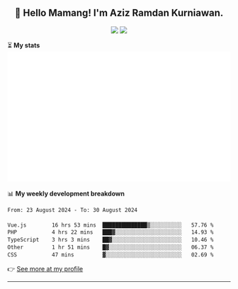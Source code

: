<h2 align="center">👋 Hello Mamang! I'm Aziz Ramdan Kurniawan.</h2>  
<p align="center">
  <img src="https://komarev.com/ghpvc/?username=azizramdan">
  <img src="https://wakatime.com/badge/user/90056fa0-4c31-4eca-954e-2a3ac05896f9.svg">
</p>
    
⏳ **My stats**  
![](https://raw.githubusercontent.com/azizramdan/github-stats/master/generated/overview.svg#gh-dark-mode-only)

📊 **My weekly development breakdown**
<!--START_SECTION:waka-->

```txt
From: 23 August 2024 - To: 30 August 2024

Vue.js        16 hrs 53 mins  ██████████████▒░░░░░░░░░░   57.76 %
PHP           4 hrs 22 mins   ███▓░░░░░░░░░░░░░░░░░░░░░   14.93 %
TypeScript    3 hrs 3 mins    ██▓░░░░░░░░░░░░░░░░░░░░░░   10.46 %
Other         1 hr 51 mins    █▓░░░░░░░░░░░░░░░░░░░░░░░   06.37 %
CSS           47 mins         ▓░░░░░░░░░░░░░░░░░░░░░░░░   02.69 %
```

<!--END_SECTION:waka-->
👉 [See more at my profile](https://wakatime.com/@azizramdan)
***
